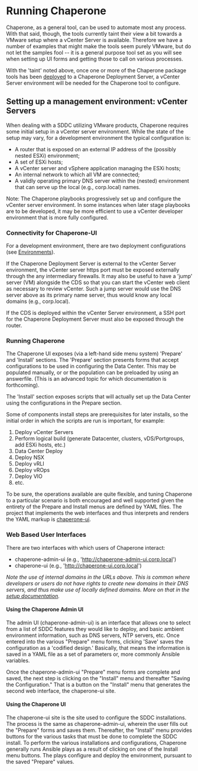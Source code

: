 Running Chaperone
=================
Chaperone, as a general tool, can be used to automate most any process. With
that said, though, the tools currently taint their view a bit towards a
VMware setup where a vCenter Server is available. Therefore we have a number
of examples that might make the tools seem purely VMware, but do not let the
samples fool -- it is a general purpose tool set as you will see when setting
up UI forms and getting those to call on various processes.

With the 'taint' noted above, once one or more of the Chaperone package tools
has been [deployed](setup.md) to a Chaperone Deployment Server, a vCenter
Server environment will be needed for the Chaperone tool to configure.

## Setting up a management environment: vCenter Servers
When dealing with a SDDC utilizing VMware products, Chaperone requires some
initial setup in a vCenter server environment. While the state of the setup may
vary, for a development environment the typical configuration is:

- A router that is exposed on an external IP address of the (possibly nested ESXi) environment;
- A set of ESXi hosts;
- A vCenter server and vSphere application managing the ESXi hosts;
- An internal network to which all VM are connected;
- A validly operating primary DNS server within the (nested) environment that can serve up the local (e.g., corp.local) names.

Note: The Chaperone playbooks progressively set up and configure the vCenter
server environment. In some instances when later stage playbooks are to be
developed, it may be more efficient to use a vCenter developer environment that
is more fully configured.

### Connectivity for Chaperone-UI
For a development environment, there are two deployment configurations (see [Environments](env.md)).

If the Chaperone Deployment Server is external to the vCenter Server
environment, the vCenter server https port must be exposed externally through
the any intermediary firewalls. It may also be useful to have a 'jump' server
(VM) alongside the CDS so that you can start the vCenter web client as necessary
to review vCenter. Such a jump server would use the DNS server above as its
primary name server, thus would know any local domains (e.g., corp.local).

If the CDS is deployed within the vCenter Server environment, a SSH port for
the Chaperone Deployment Server must also be exposed through the router.

### Running Chaperone
The Chaperone UI exposes (via a left-hand side menu system) 'Prepare' and
'Install' sections. The 'Prepare' section presents forms that accept configurations
to be used in configuring the Data Center. This may be populated manually, or
or the population can be preloaded by using an answerfile. (This is an advanced
topic for which documentation is forthcoming).

The 'Install' section exposes scripts that will actually set up the Data Center
using the configurations in the Prepare section.

Some of components install steps are prerequisites for later installs, so the
initial order in which the scripts are run is important, for example:

1. Deploy vCenter Servers
1. Perform logical build (generate Datacenter, clusters, vDS/Portgroups, add ESXi hosts, etc.)
1. Data Center Deploy
1. Deploy NSX
1. Deploy vRLI
1. Deploy vROps
1. Deploy VIO
1. etc.

To be sure, the operations available are quite flexible, and tuning Chaperone
to a particular scenario is both encouraged and well supported given the
entirety of the Prepare and Install menus are defined by YAML files. The
project that implements the web interfaces and thus interprets and renders the
YAML markup is [chaperone-ui](https://github.com/vmware/chaperone-ui.git).


### Web Based User Interfaces

There are two interfaces with which users of Chaperone
interact:

- chaperone-admin-ui (e.g., 'http://chaperone-admin-ui.corp.local')
- chaperone-ui (e.g., 'http://chaperone-ui.corp.local')

*Note the use of internal domains in the URLs above. This is common where
developers or users do not have rights to create new domains in their DNS
servers, and thus make use of locally defined domains. More on that in the
[setup documentation](setup.md).*

#### Using the Chaperone Admin UI

The admin UI (chaperone-admin-ui) is an interface that allows one to
select from a list of SDDC features they would like to deploy, and basic
ambient environment information, such as DNS servers, NTP servers, etc. Once
entered into the various "Prepare" menu forms, clicking 'Save' saves the
configuration as a 'codified design.' Basically, that means the information
is saved in a YAML file as a set of parameters or, more commonly Ansible
variables.

Once the chaperone-admin-ui "Prepare" menu forms are complete and saved, the
next step is clicking on the "Install" menu and thereafter "Saving the Configuration."
That is a button on the "Install" menu that generates the second web interface,
the chaperone-ui site.

#### Using the Chaperone UI
The chaperone-ui site is the site used to configure the SDDC installations.
The process is the same as chaperone-admin-ui, wherein the user fills out the
"Prepare" forms and saves them. Thereafter, the "Install" menu provides buttons for
the various tasks that must be done to complete the SDDC install. To perform
the various installations and configurations, Chaperone generally runs Ansible
plays as a result of clicking on one of the Install menu buttons. The plays
configure and deploy the environment, pursuant to the saved "Prepare" values.
